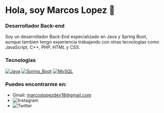# Hola, soy Marcos Lopez 👋

### Desarrollador Back-end
Soy un desarrollador Back-End especializado en Java y Spring Boot, aunque tambien tengo experiencia trabajando con otras tecnologias como JavaScript, C++, PHP, HTML y CSS.
### Tecnologias
[![Java](https://img.shields.io/badge/Java-F58314?style=for-the-badge&logo=java8&logoColor=white&labelColor=101010)]()
[![Spring_Boot](https://img.shields.io/badge/Spring_Boot-5FB832?style=for-the-badge&logo=springboot&logoColor=white&labelColor=101010)]()
[![MySQL](https://img.shields.io/badge/MySQL-4479A1?style=for-the-badge&logo=mysql&logoColor=white&labelColor=101010)]()

### Puedes encontrarme en:

 - Gmail: marcoslopezdev18@gmail.com
 - ![Instagram](https://www.instagram.com/srlopez_18/?next=%2F)
 - ![Twitter](https://twitter.com/IkaroLopez)
 

